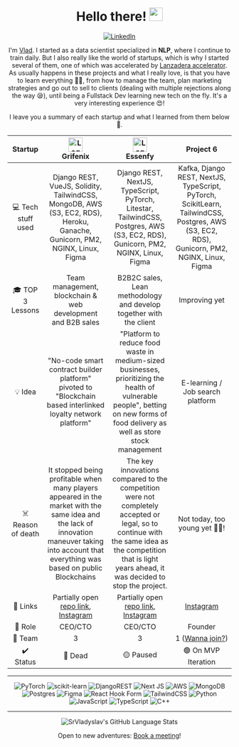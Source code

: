 <div align="center">
  
# Hello there! <img src="https://media.giphy.com/media/hvRJCLFzcasrR4ia7z/giphy.gif" width="30px"> 

[![LinkedIn](https://img.shields.io/badge/LinkedIn-%230077B5.svg?&style=for-the-badge&logo=linkedin&logoColor=white)](https://www.linkedin.com/in/vladyslav-mazurkevych/)

I'm [Vlad](https://calendar.app.google/XwG6bWVp37iRzuL36). I started as a data scientist specialized in **NLP**, where I continue to train daily. But I also really like the world of startups, which is why I started several of them, one of which was accelerated by [Lanzadera accelerator](https://lanzadera.es/). As usually happens in these projects and what I really love, is that you have to learn everything 🙆‍♂️, from how to manage the team, plan marketing strategies and go out to sell to clients (dealing with multiple rejections along the way 😪), until being a Fullstack Dev learning new tech on the fly. It's a very interesting experience 😍!

I leave you a summary of each startup and what I learned from them below 🧐.

| Startup | <div style="height:32px;"><img src="https://grifenix-com.github.io/G-Images/branding/logo_cube_blue.svg" alt="Logo" style="height:32px;"></div> Grifenix | <div style="height:32px;"><img src="https://essenfy.github.io/essenfy-lib/logos/svg/e_logo_green_s.svg" alt="Logo" style="height:32px;"></div>Essenfy | Project 6 |
| :---: | :---: | :---: | :---: |
| 💻 Tech stuff used | Django REST, VueJS, Solidity, TailwindCSS, MongoDB, AWS (S3, EC2, RDS), Heroku, Ganache, Gunicorn, PM2, NGINX, Linux, Figma | Django REST, NextJS, TypeScript, PyTorch, Litestar, TailwindCSS, Postgres, AWS (S3, EC2, RDS), Gunicorn, PM2, NGINX, Linux, Figma | Kafka, Django REST, NextJS, TypeScript, PyTorch, ScikitLearn, TailwindCSS, Postgres, AWS (S3, EC2, RDS), Gunicorn, PM2, NGINX, Linux, Figma |
| 🎓 TOP 3 Lessons | Team management, blockchain & web development and B2B sales | B2B2C sales, Lean methodology and develop together with the client | Improving yet |
| 💡 Idea | "No-code smart contract builder platform" pivoted to "Blockchain based interlinked loyalty network platform" | "Platform to reduce food waste in medium-sized businesses, prioritizing the health of vulnerable people", betting on new forms of food delivery as well as store stock management | E-learning / Job search platform |
| ☠️ Reason of death | It stopped being profitable when many players appeared in the market with the same idea and the lack of innovation maneuver taking into account that everything was based on public Blockchains | The key innovations compared to the competition were not completely accepted or legal, so to continue with the same idea as the competition that is light years ahead, it was decided to stop the project. | Not today, too young yet 👶🏼! |
| 🔗 Links | Partially open [repo link](https://github.com/Grifenix-com), [Instagram](https://www.instagram.com/grifenix/) | Partially open [repo link](https://github.com/Essenfy), [Instagram](https://www.instagram.com/essenfy) | [Instagram](https://www.instagram.com/skillwi) |
| 💼 Role | CEO/CTO | CEO/CTO | Founder |
| 🧪 Team | 3 | 3 | 1 ([Wanna join?](https://www.linkedin.com/in/vladyslav-mazurkevych/)) |
| ✔️ Status | 🔴 Dead | 🟡 Paused | 🟢 On MVP Iteration |

---

![PyTorch](https://img.shields.io/badge/PyTorch-%23EE4C2C.svg?style=for-the-badge&logo=PyTorch&logoColor=white) ![scikit-learn](https://img.shields.io/badge/scikit--learn-%23F7931E.svg?style=for-the-badge&logo=scikit-learn&logoColor=white) ![DjangoREST](https://img.shields.io/badge/DJANGO-REST-ff1709?style=for-the-badge&logo=django&logoColor=white&color=ff1709&labelColor=gray) ![Next JS](https://img.shields.io/badge/Next-black?style=for-the-badge&logo=next.js&logoColor=white) ![AWS](https://img.shields.io/badge/AWS-%23FF9900.svg?style=for-the-badge&logo=amazon-aws&logoColor=white) 	![MongoDB](https://img.shields.io/badge/MongoDB-%234ea94b.svg?style=for-the-badge&logo=mongodb&logoColor=white) 	![Postgres](https://img.shields.io/badge/postgres-%23316192.svg?style=for-the-badge&logo=postgresql&logoColor=white) ![Figma](https://img.shields.io/badge/figma-%23F24E1E.svg?style=for-the-badge&logo=figma&logoColor=white) ![React Hook Form](https://img.shields.io/badge/React%20Hook%20Form-%23EC5990.svg?style=for-the-badge&logo=reacthookform&logoColor=white) ![TailwindCSS](https://img.shields.io/badge/tailwindcss-%2338B2AC.svg?style=for-the-badge&logo=tailwind-css&logoColor=white) ![Python](https://img.shields.io/badge/python-3670A0?style=for-the-badge&logo=python&logoColor=ffdd54) ![JavaScript](https://img.shields.io/badge/javascript-%23323330.svg?style=for-the-badge&logo=javascript&logoColor=%23F7DF1E) ![TypeScript](https://img.shields.io/badge/typescript-%23007ACC.svg?style=for-the-badge&logo=typescript&logoColor=white) ![C++](https://img.shields.io/badge/c++-%2300599C.svg?style=for-the-badge&logo=c%2B%2B&logoColor=white)

---

![SrVladyslav's GitHub Language Stats](https://github-readme-stats.vercel.app/api/top-langs/?username=SrVladyslav&layout=compact&theme=highcontrast&hide=MATLAB,CSS,Mathematica,ASL,PHP)

Open to new adventures: [Book a meeting](https://calendar.app.google/XwG6bWVp37iRzuL36)!

</div>







<!--
[![Linkedin Badge](https://img.shields.io/badge/-LinkedIn-0e76a8?style=flat-square&logo=Linkedin&logoColor=white)](https://www.linkedin.com/in/vladyslav-mazurkevych/)
&nbsp; ![](https://visitor-badge.glitch.me/badge?page_id=SrVladyslav.SrVladyslav)
![Vlad's GitHub stats](https://github-readme-stats.vercel.app/api?username=SrVladyslav&count_private=true&show_icons=true&theme=radical)

**SrVladyslav/SrVladyslav** is a ✨ _special_ ✨ repository because its `README.md` (this file) appears on your GitHub profile.

Here are some ideas to get you started:

- 🔭 I’m currently working on ...
- 🌱 I’m currently learning ...
- 👯 I’m looking to collaborate on ...
- 🤔 I’m looking for help with ...
- 💬 Ask me about ...
- 📫 How to reach me: ...
- 😄 Pronouns: ...
- ⚡ Fun fact: ...
-->
